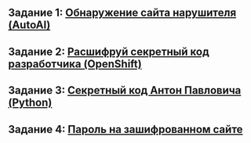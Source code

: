 ## Задание 1: [Обнаружение сайта нарушителя (AutoAI)](01.Network_intrusion.md)
## Задание 2: [Расшифруй секретный код разработчика (OpenShift)](02.Openshift.md)
## Задание 3: [Секретный код Антон Павловича (Python)](03.Secret_code.md)
## Задание 4: [Пароль на зашифрованном сайте](04.Find_URL.md)
